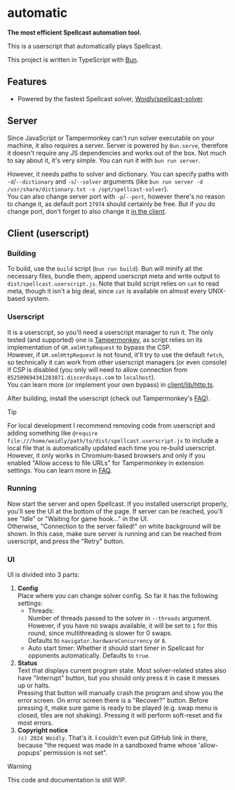 # automatic

**The most efficient Spellcast automation tool.**

This is a userscript that automatically plays Spellcast.

This project is written in TypeScript with [Bun](https://bun.sh).

## Features

- Powered by the fastest Spellcast solver, [Woidly/spellcast-solver](https://github.com/Woidly/spellcast-solver)

## Server

Since JavaScript or Tampermonkey can't run solver executable on your machine, it also requires a server.
Server is powered by `Bun.serve`, therefore it doesn't require any JS dependencies and works out of the box.
Not much to say about it, it's very simple.
You can run it with `bun run server`.

However, it needs paths to solver and dictionary. You can specify paths with `-d`/`--dictionary` and `-s`/`--solver` arguments (like `bun run server -d /usr/share/dictionary.txt -s /opt/spellcast-solver`).  
You can also change server port with `-p`/`--port`, however there's no reason to change it, as default port `27974` should certainly be free.
But if you do change port, don't forget to also change it [in the client](client/lib/solver.ts#L5).

## Client (userscript)

### Building

To build, use the `build` script (`bun run build`).
Bun will minify all the necessary files, bundle them, append userscript meta and write output to `dist/spellcast.userscript.js`.
Note that build script relies on `cat` to read meta, though it isn't a big deal, since `cat` is available on almost every UNIX-based system.

### Userscript

It is a userscript, so you'll need a userscript manager to run it.
The only tested (and supported) one is [Tampermonkey](https://www.tampermonkey.net/), as script relies on its implementation of `GM.xmlHttpRequest` to bypass the CSP.  
However, if `GM.xmlHttpRequest` is not found, it'll try to use the default `fetch`, so technically it can work from other userscript managers (or even console) if CSP is disabled (you only will need to allow connection from `852509694341283871.discordsays.com` to `localhost`).  
You can learn more (or implement your own bypass) in [client/lib/http.ts](client/lib/http.ts).

After building, install the userscript (check out Tampermonkey's [FAQ](https://www.tampermonkey.net/faq.php#Q102)).

> [!TIP]
> For local development I recommend removing code from userscript and adding something like `@require file:///home/woidly/path/to/dist/spellcast.userscript.js` to include a local file that is automatically updated each time you re-build userscript.
> However, it only works in Chromium-based browsers and only if you enabled "Allow access to file URLs" for Tampermonkey in extension settings.
> You can learn more in [FAQ](https://www.tampermonkey.net/faq.php#Q402).

### Running

Now start the server and open Spellcast.
If you installed userscript properly, you'll see the UI at the bottom of the page.
If server can be reached, you'll see "Idle" or "Waiting for game hook..." in the UI.  
Otherwise, "Connection to the server failed!" on white background will be shown.
In this case, make sure server is running and can be reached from userscript, and press the "Retry" button.

### UI

UI is divided into 3 parts:

1. **Config**  
   Place where you can change solver config.
   So far it has the following settings:
   - Threads:  
     Number of threads passed to the solver in `--threads` argument.  
     However, if you have no swaps available, it will be set to `1` for this round, since multithreading is slower for 0 swaps.  
     Defaults to `navigator.hardwareConcurrency` or `8`.
   - Auto start timer:
     Whether it should start timer in Spellcast for opponents automatically.
     Defaults to `true`.
2. **Status**  
   Text that displays current program state.
   Most solver-related states also have "Interrupt" button, but you should only press it in case it messes up or halts.  
   Pressing that button will manually crash the program and show you the error screen.
   On error screen there is a "Recover?" button.
   Before pressing it, make sure game is ready to be played (e.g. swap menu is closed, tiles are not shaking).
   Pressing it will perform soft-reset and fix most errors.
3. **Copyright notice**  
   `(c) 2024 Woidly`. That's it. I couldn't even put GitHub link in there, because "the request was made in a sandboxed frame whose 'allow-popups' permission is not set".

> [!WARNING]  
> This code and documentation is still WIP.
